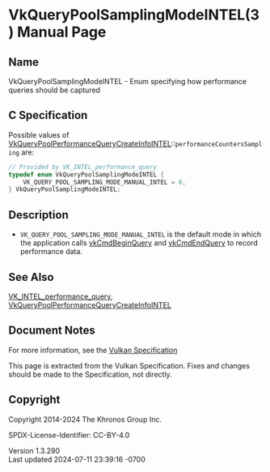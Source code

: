 # VkQueryPoolSamplingModeINTEL(3) Manual Page

## Name

VkQueryPoolSamplingModeINTEL - Enum specifying how performance queries
should be captured



## <a href="#_c_specification" class="anchor"></a>C Specification

Possible values of
[VkQueryPoolPerformanceQueryCreateInfoINTEL](https://registry.khronos.org/vulkan/specs/1.3-extensions/man/html/VkQueryPoolPerformanceQueryCreateInfoINTEL.html)::`performanceCountersSampling`
are:

``` c
// Provided by VK_INTEL_performance_query
typedef enum VkQueryPoolSamplingModeINTEL {
    VK_QUERY_POOL_SAMPLING_MODE_MANUAL_INTEL = 0,
} VkQueryPoolSamplingModeINTEL;
```

## <a href="#_description" class="anchor"></a>Description

- `VK_QUERY_POOL_SAMPLING_MODE_MANUAL_INTEL` is the default mode in
  which the application calls [vkCmdBeginQuery](https://registry.khronos.org/vulkan/specs/1.3-extensions/man/html/vkCmdBeginQuery.html)
  and [vkCmdEndQuery](https://registry.khronos.org/vulkan/specs/1.3-extensions/man/html/vkCmdEndQuery.html) to record performance data.

## <a href="#_see_also" class="anchor"></a>See Also

[VK_INTEL_performance_query](https://registry.khronos.org/vulkan/specs/1.3-extensions/man/html/VK_INTEL_performance_query.html),
[VkQueryPoolPerformanceQueryCreateInfoINTEL](https://registry.khronos.org/vulkan/specs/1.3-extensions/man/html/VkQueryPoolPerformanceQueryCreateInfoINTEL.html)

## <a href="#_document_notes" class="anchor"></a>Document Notes

For more information, see the <a
href="https://registry.khronos.org/vulkan/specs/1.3-extensions/html/vkspec.html#VkQueryPoolSamplingModeINTEL"
target="_blank" rel="noopener">Vulkan Specification</a>

This page is extracted from the Vulkan Specification. Fixes and changes
should be made to the Specification, not directly.

## <a href="#_copyright" class="anchor"></a>Copyright

Copyright 2014-2024 The Khronos Group Inc.

SPDX-License-Identifier: CC-BY-4.0

Version 1.3.290  
Last updated 2024-07-11 23:39:16 -0700
